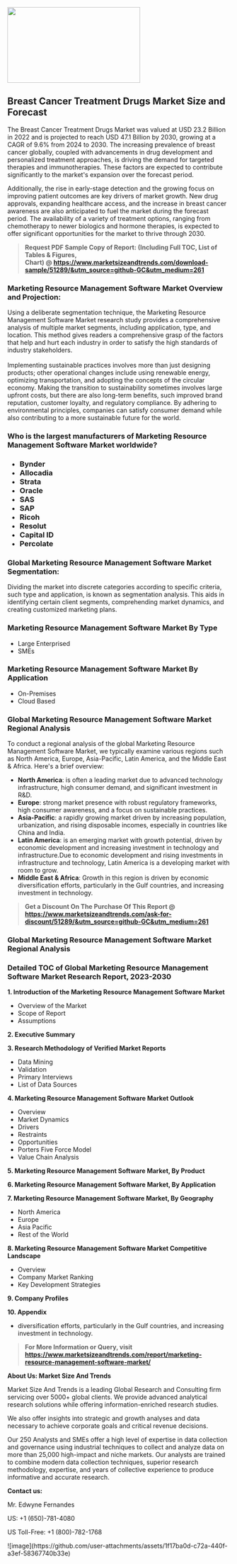 <p><img class="alignnone size-medium wp-image-20088" src="https://ffe5etoiles.com/wp-content/uploads/2024/12/MST1-300x171.png" alt="" width="300" height="171" /></p><h2>Breast Cancer Treatment Drugs Market Size and Forecast</h2><p>The Breast Cancer Treatment Drugs Market was valued at USD 23.2 Billion in 2022 and is projected to reach USD 47.1 Billion by 2030, growing at a CAGR of 9.6% from 2024 to 2030. The increasing prevalence of breast cancer globally, coupled with advancements in drug development and personalized treatment approaches, is driving the demand for targeted therapies and immunotherapies. These factors are expected to contribute significantly to the market's expansion over the forecast period.</p><p>Additionally, the rise in early-stage detection and the growing focus on improving patient outcomes are key drivers of market growth. New drug approvals, expanding healthcare access, and the increase in breast cancer awareness are also anticipated to fuel the market during the forecast period. The availability of a variety of treatment options, ranging from chemotherapy to newer biologics and hormone therapies, is expected to offer significant opportunities for the market to thrive through 2030.</p></p><blockquote id="" class=""><strong>Request PDF Sample Copy of Report: (Including Full TOC, List of Tables &amp; Figures, Chart)&nbsp;@&nbsp;<strong><a href="https://www.marketsizeandtrends.com/download-sample/51289/&utm_source=github-GC&utm_medium=261" target="_blank">https://www.marketsizeandtrends.com/download-sample/51289/&utm_source=github-GC&utm_medium=261</a></strong></strong></blockquote><h3 id="" class="">Marketing Resource Management Software Market&nbsp;Overview and Projection:</h3><p id="" class="">Using a deliberate segmentation technique, the Marketing Resource Management Software Market research study provides a comprehensive analysis of multiple market segments, including application, type, and location. This method gives readers a comprehensive grasp of the factors that help and hurt each industry in order to satisfy the high standards of industry stakeholders. <br /> <br />Implementing sustainable practices involves more than just designing products; other operational changes include using renewable energy, optimizing transportation, and adopting the concepts of the circular economy. Making the transition to sustainability sometimes involves large upfront costs, but there are also long-term benefits, such improved brand reputation, customer loyalty, and regulatory compliance. By adhering to environmental principles, companies can satisfy consumer demand while also contributing to a more sustainable future for the world.</p><h3 id="" class="">Who is the largest manufacturers of&nbsp;Marketing Resource Management Software Market worldwide?</h3><h3 class=""><p><ul><li>Bynder </li><li> Allocadia </li><li> Strata </li><li> Oracle </li><li> SAS </li><li> SAP </li><li> Ricoh </li><li> Resolut </li><li> Capital ID </li><li> Percolate</li></ul></p></h3><h3 id="" class="">Global&nbsp;Marketing Resource Management Software Market Segmentation:</h3><p id="" class="">Dividing the market into discrete categories according to specific criteria, such type and application, is known as segmentation analysis. This aids in identifying certain client segments, comprehending market dynamics, and creating customized marketing plans.</p><h3 id="" class="">Marketing Resource Management Software Market&nbsp;By Type</h3><p><p><ul><li>Large Enterprised </li><li> SMEs</p></li></ul></p></p><h3 id="" class="">Marketing Resource Management Software Market&nbsp;By Application</h3><p class=""><p><ul><li>On-Premises </li><li> Cloud Based</li></ul></p></p><h3 id="" class="">Global Marketing Resource Management Software Market Regional Analysis</h3><p id="" class="">To conduct a regional analysis of the global Marketing Resource Management Software Market, we typically examine various regions such as North America, Europe, Asia-Pacific, Latin America, and the Middle East &amp; Africa. Here's a brief overview:</p><ul><li><strong>North America</strong>: is often a leading market due to advanced technology infrastructure, high consumer demand, and significant investment in R&amp;D.</li><li><strong>Europe</strong>: strong market presence with robust regulatory frameworks, high consumer awareness, and a focus on sustainable practices.</li><li><strong>Asia-Pacific</strong>: a rapidly growing market driven by increasing population, urbanization, and rising disposable incomes, especially in countries like China and India.</li><li><strong>Latin America</strong>: is an emerging market with growth potential, driven by economic development and increasing investment in technology and infrastructure.Due to economic development and rising investments in infrastructure and technology, Latin America is a developing market with room to grow.</li><li><strong>Middle East &amp; Africa</strong>: Growth in this region is driven by economic diversification efforts, particularly in the Gulf countries, and increasing investment in technology.</li></ul><blockquote id="" class=""><strong>Get a Discount On The Purchase Of This Report @ <strong><a href="https://www.marketsizeandtrends.com/ask-for-discount/51289/&utm_source=github-GC&utm_medium=261" target="_blank">https://www.marketsizeandtrends.com/ask-for-discount/51289/&utm_source=github-GC&utm_medium=261</a></strong></strong></blockquote><h3 id="" class="">Global Marketing Resource Management Software Market Regional Analysis</h3><h3 id="" class="">Detailed TOC of Global Marketing Resource Management Software Market Research Report, 2023-2030</h3><p id="" class=""><strong>1. Introduction of the Marketing Resource Management Software Market</strong></p><ul><li>Overview of the Market</li><li>Scope of Report</li><li>Assumptions</li></ul><p id="" class=""><strong>2. Executive Summary</strong></p><p id="" class=""><strong>3. Research Methodology of Verified Market Reports</strong></p><ul><li>Data Mining</li><li>Validation</li><li>Primary Interviews</li><li>List of Data Sources</li></ul><p id="" class=""><strong>4. Marketing Resource Management Software Market Outlook</strong></p><ul><li>Overview</li><li>Market Dynamics</li><li>Drivers</li><li>Restraints</li><li>Opportunities</li><li>Porters Five Force Model</li><li>Value Chain Analysis</li></ul><p id="" class=""><strong>5. Marketing Resource Management Software Market, By Product</strong></p><p id="" class=""><strong>6. Marketing Resource Management Software Market, By Application</strong></p><p id="" class=""><strong>7. Marketing Resource Management Software Market, By Geography</strong></p><ul><li>North America</li><li>Europe</li><li>Asia Pacific</li><li>Rest of the World</li></ul><p id="" class=""><strong>8. Marketing Resource Management Software Market Competitive Landscape</strong></p><ul><li>Overview</li><li>Company Market Ranking</li><li>Key Development Strategies</li></ul><p id="" class=""><strong>9. Company Profiles</strong></p><p id="" class=""><strong>10. Appendix</strong></p><ul><li>diversification efforts, particularly in the Gulf countries, and increasing investment in technology.</li></ul><blockquote id="" class=""><strong>For More Information or Query, visit <strong><strong><a href="https://www.marketsizeandtrends.com/report/marketing-resource-management-software-market/" target="_blank">https://www.marketsizeandtrends.com/report/marketing-resource-management-software-market/</a></strong></strong></strong></blockquote><p id="" class=""><strong>About Us: Market Size And Trends</strong></p><p id="" class="">Market Size And Trends is a leading Global Research and Consulting firm servicing over 5000+ global clients. We provide advanced analytical research solutions while offering information-enriched research studies.</p><p id="" class="">We also offer insights into strategic and growth analyses and data necessary to achieve corporate goals and critical revenue decisions.</p><p id="" class="">Our 250 Analysts and SMEs offer a high level of expertise in data collection and governance using industrial techniques to collect and analyze data on more than 25,000 high-impact and niche markets. Our analysts are trained to combine modern data collection techniques, superior research methodology, expertise, and years of collective experience to produce informative and accurate research.</p><p id="" class=""><strong>Contact us:</strong></p><p id="" class="">Mr. Edwyne Fernandes</p><p id="" class="">US: +1 (650)-781-4080</p><p id="" class="">US Toll-Free: +1 (800)-782-1768</p>
![image](https://github.com/user-attachments/assets/1f17ba0d-c72a-440f-a3ef-58367740b33e)
